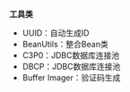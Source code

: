 **工具类**

- UUID：自动生成ID
- BeanUtils：整合Bean类
- C3P0：JDBC数据库连接池
- DBCP：JDBC数据库连接池
- Buffer Imager：验证码生成

